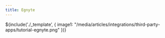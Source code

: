 ```yaml
---
title: Egnyte
---
```

${include('./_template’, { 
  image1: "/media/articles/integrations/third-party-apps/tutorial-egnyte.png"
})}

